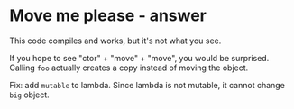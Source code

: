 # Move me please - answer

This code compiles and works, but it's not what you see.

If you hope to see "ctor" + "move" + "move", you would be surprised.
Calling `foo` actually creates a copy instead of moving the object.

Fix: add `mutable` to lambda.
Since lambda is not mutable, it cannot change `big` object.
